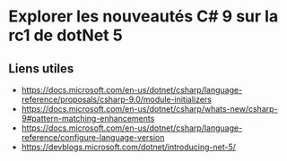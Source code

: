 # Explorer les nouveautés C# 9 sur la rc1 de dotNet 5


## Liens utiles
* https://docs.microsoft.com/en-us/dotnet/csharp/language-reference/proposals/csharp-9.0/module-initializers
* https://docs.microsoft.com/en-us/dotnet/csharp/whats-new/csharp-9#pattern-matching-enhancements
* https://docs.microsoft.com/en-us/dotnet/csharp/language-reference/configure-language-version
* https://devblogs.microsoft.com/dotnet/introducing-net-5/
